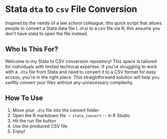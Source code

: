 # Stata `dta` to `csv` File Conversion
Inspired by the needs of a law school colleague, this quick script that allows people to convert a Stata data file (`.dta`) to a csv file via R; this assume you don't have stata to open the file instead. 

## Who Is This For?
Welcome to my Stata to CSV conversion repository! This space is tailored for individuals with limited technical expertise. If you're struggling to work with a `.dta` file from Stata and need to convert it to a CSV format for easy access, you're in the right place. This straightforward solution will help you swiftly convert your files without any unnecessary complexity. 

## How To Use
1. Move your `.dta` file into the convert folder
2. Open the R markdown file -- `stata_convert` -- in R Studio
3. Hit the run file button
4. Use the produced CSV file
5. Enjoy!

